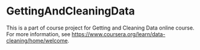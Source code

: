 # GettingAndCleaningData
This is a part of course project for Getting and Cleaning Data online course. For more information, see https://www.coursera.org/learn/data-cleaning/home/welcome.
